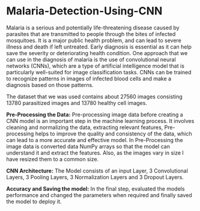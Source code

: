 # Malaria-Detection-Using-CNN
Malaria is a serious and potentially life-threatening disease caused by parasites that are transmitted to people through the bites of infected mosquitoes. It is a major public health problem, and can lead to severe illness and death if left untreated. Early diagnosis is essential as it can help save the severity or deteriorating health condition. One approach that we can use in the diagnosis of malaria is the use of convolutional neural networks (CNNs), which are a type of artificial intelligence model that is particularly well-suited for image classification tasks. CNNs can be trained to recognize patterns in images of infected blood cells and make a diagnosis based on those patterns.

The dataset that we was used contains about 27560 images consisting 13780 parasitized images and 13780 healthy cell images. 

**Pre-Processing the Data:**
Pre-processing image data before creating a CNN model is an important step in the machine learning process. It involves cleaning and normalizing the data, extracting relevant features, Pre-processing helps to improve the quality and consistency of the data, which can lead to a more accurate and effective model. In Pre-Processing the image data is converted data NumPy arrays so that the model can understand it and extract the features. Also, as the images vary in size I have resized them to a common size. 

**CNN Architecture:**
The Model consists of an input Layer, 3 Convolutional Layers, 3 Pooling Layers, 3 Normalization Layers and 3 Dropout Layers. 

**Accuracy and Saving the model:**
In the final step, evaluated the models performance and changed the parameters when required and finally saved the model to deploy it.
